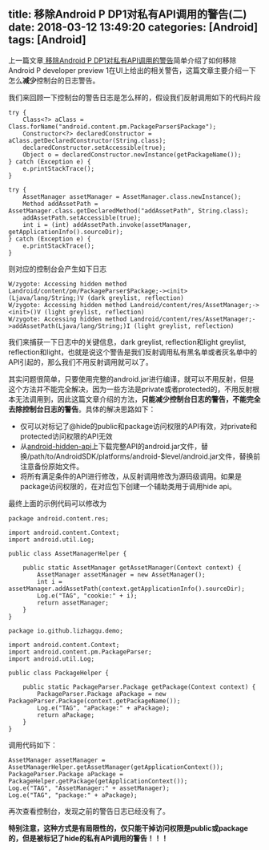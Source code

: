 title: 移除Android P DP1对私有API调用的警告(二)
date: 2018-03-12 13:49:20
categories: [Android]
tags: [Android]
---

上一篇文章[ 移除Android P DP1对私有API调用的警告](/2018/03/11/移除Android-P-DP1对私有API调用的警告/)简单介绍了如何移除Android P developer preview 1在UI上给出的相关警告，这篇文章主要介绍一下怎么**减少**控制台的日志警告。

<!-- more -->

我们来回顾一下控制台的警告日志是怎么样的，假设我们反射调用如下的代码片段


```
try {
    Class<?> aClass = Class.forName("android.content.pm.PackageParser$Package");
    Constructor<?> declaredConstructor = aClass.getDeclaredConstructor(String.class);
    declaredConstructor.setAccessible(true);
    Object o = declaredConstructor.newInstance(getPackageName());
} catch (Exception e) {
    e.printStackTrace();
}

try {
    AssetManager assetManager = AssetManager.class.newInstance();
    Method addAssetPath = AssetManager.class.getDeclaredMethod("addAssetPath", String.class);
    addAssetPath.setAccessible(true);
    int i = (int) addAssetPath.invoke(assetManager, getApplicationInfo().sourceDir);
} catch (Exception e) {
    e.printStackTrace();
}
```

则对应的控制台会产生如下日志

```
W/zygote: Accessing hidden method Landroid/content/pm/PackageParser$Package;-><init>(Ljava/lang/String;)V (dark greylist, reflection)
W/zygote: Accessing hidden method Landroid/content/res/AssetManager;-><init>()V (light greylist, reflection)
W/zygote: Accessing hidden method Landroid/content/res/AssetManager;->addAssetPath(Ljava/lang/String;)I (light greylist, reflection)
```

我们来捕获一下日志中的关键信息，dark greylist, reflection和light greylist, reflection和light，也就是说这个警告是我们反射调用私有黑名单或者灰名单中的API引起的，那么我们不用反射调用就可以了。

其实问题很简单，只要使用完整的android.jar进行编译，就可以不用反射，但是这个方法并不能完全解决，因为一些方法是private或者protected的，不用反射根本无法调用到，因此这篇文章介绍的方法，**只能减少控制台日志的警告，不能完全去除控制台日志的警告**。具体的解决思路如下：

   - 仅可以对标记了@hide的public和package访问权限的API有效，对private和protected访问权限的API无效
   - 从[android-hidden-api](https://github.com/anggrayudi/android-hidden-api)上下载完整API的android.jar文件，替换/path/to/AndroidSDK/platforms/android-$level/android.jar文件，替换前注意备份原始文件。
   - 将所有满足条件的API进行修改，从反射调用修改为源码级调用。如果是package访问权限的，在对应包下创建一个辅助类用于调用hide api。

最终上面的示例代码可以修改为

```
package android.content.res;

import android.content.Context;
import android.util.Log;

public class AssetManagerHelper {

    public static AssetManager getAssetManager(Context context) {
        AssetManager assetManager = new AssetManager();
        int i = assetManager.addAssetPath(context.getApplicationInfo().sourceDir);
        Log.e("TAG", "cookie:" + i);
        return assetManager;
    }
}
```

```
package io.github.lizhagqu.demo;

import android.content.Context;
import android.content.pm.PackageParser;
import android.util.Log;

public class PackageHelper {

    public static PackageParser.Package getPackage(Context context) {
        PackageParser.Package aPackage = new PackageParser.Package(context.getPackageName());
        Log.e("TAG", "aPackage:" + aPackage);
        return aPackage;
    }
}

```

调用代码如下：

```
AssetManager assetManager = AssetManagerHelper.getAssetManager(getApplicationContext());
PackageParser.Package aPackage = PackageHelper.getPackage(getApplicationContext());
Log.e("TAG", "AssetManager:" + assetManager);
Log.e("TAG", "package:" + aPackage);
```

再次查看控制台，发现之前的警告日志已经没有了。

**特别注意，这种方式是有局限性的，仅只能干掉访问权限是public或package的，但是被标记了hide的私有API调用的警告！！！**
